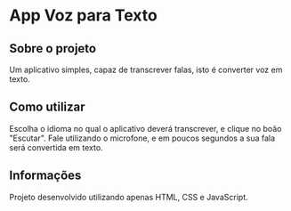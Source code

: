 # App Voz para Texto

## Sobre o projeto
Um aplicativo simples, capaz de transcrever falas, isto é converter voz em texto. 

## Como utilizar
Escolha o idioma no qual o aplicativo deverá transcrever, e clique no boão "Escutar". Fale utilizando o microfone, e em poucos segundos a sua fala será convertida em texto.

## Informações
Projeto desenvolvido utilizando apenas HTML, CSS e JavaScript.